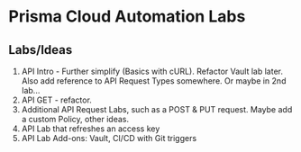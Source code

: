 # Prisma Cloud Automation Labs

## Labs/Ideas
1. API Intro - Further simplify (Basics with cURL).  Refactor Vault lab later.  Also add reference to API Request Types somewhere.  Or maybe in 2nd lab...
2. API GET - refactor.
3. Additional API Request Labs, such as a POST & PUT request.  Maybe add a custom Policy, other ideas.
4. API Lab that refreshes an access key
5. API Lab Add-ons: Vault, CI/CD with Git triggers
